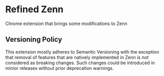# Refined Zenn

Chrome extension that brings some modifications to Zenn

## Versioning Policy

This extension mostly adheres to Semantic Versioning with the exception that removal of
features that are natively implemented in Zenn is *not* considered as breaking changes.
Such changes could be introduced in minior releases without prior deprecation warnings.
